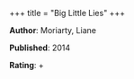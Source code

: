 +++
title = "Big Little Lies"
+++



**Author**: Moriarty, Liane

**Published**: 2014

**Rating**: +